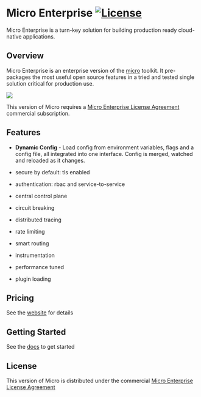 # Micro Enterprise [![License](https://img.shields.io/badge/license-enterprise-blue.svg)](https://github.com/micro/enterprise/blob/master/LICENSE)


Micro Enterprise is a turn-key solution for building production ready cloud-native applications.

## Overview

Micro Enterprise is an enterprise version of the [micro](https://github.com/micro/micro) toolkit. It pre-packages 
the most useful open source features in a tried and tested single solution critical for production use.

<img src="https://micro.mu/micro-enterprise.png" />

This version of Micro requires a [Micro Enterprise License Agreement](LICENSE) commercial subscription.

## Features

- **Dynamic Config** - Load config from environment variables, flags and a config file, all integrated into one interface. Config is 
merged, watched and reloaded as it changes. 

- secure by default: tls enabled
- authentication: rbac and service-to-service
- central control plane
- circuit breaking
- distributed tracing
- rate limiting
- smart routing
- instrumentation
- performance tuned
- plugin loading

## Pricing

See the [website](https://micro.mu/pricing) for details

## Getting Started

See the [docs](https://micro.mu/docs/enterprise.html) to get started

## License

This version of Micro is distributed under the commercial [Micro Enterprise License Agreement](LICENSE)
